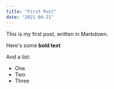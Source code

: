 ```yaml
---
title: "First Post"
date: "2021-04-21"
---
```

<!-- metadata -->

This is my first post, written in Markdown.

Here's some __bold text__

And a list: 

* One
* Two
* Three